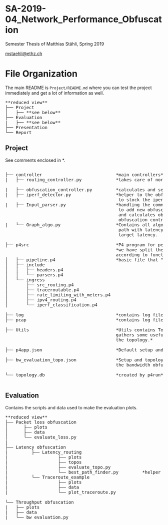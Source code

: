 # SA-2019-04_Network_Performance_Obfuscation

Semester Thesis of Matthias Stähli, Spring 2019

mstaehli@ethz.ch

# File Organization
The main README is `Project/README.md` where you can test the project immediately and get a lot of information as well.

<pre>
**reduced view**
├── Project
│   ├── **see below**
├── Evaluation
|   ├── **see below**
├── Presentation
└── Report
</pre>

## Project
See comments enclosed in \*.
<pre>

├── controller                            *main controllers*
|   ├── routing_controller.py             *takes care of normal ipv4 routing*

|   ├── obfuscation_controller.py         *calculates and sets obfuscation rules*
|   ├── iperf_detector.py                 *helper to the obfuscation-controller
                                           to stock the iperf classification tables*
|   ├── Input_parser.py                   *handling the command line interface
                                           to add new obfuscation rules. Validates
                                           and calculates obfuscation rules for the
                                           obfuscation controller.*
|   └── Graph_algo.py                     *Contains all algorithms used to find
                                           path with latency closest to the
                                           target latency.

├── p4src                                 *P4 program for performance obfuscation*
                                          *we have split the program into files
                                          according to functionality*
│   ├── pipeline.p4                       *basic file that "includes" the others*
│   ├── include
│   │   ├── headers.p4                    
│   │   └── parsers.p4
│   └── ingress
│       ├── src_routing.p4
│       ├── traceroutable.p4
│       ├── rate_limiting_with_meters.p4
│       ├── ipv4_routing.p4
│       └── iperf_classification.p4

├── log                                   *contains log files for debugging*
├── pcap                                  *contains log files for debugging*

├── Utils                                 *Utils contains TopoHelper which
                                          gathers some useful information about
                                          the topology.*

├── p4app.json                            *Default setup and topoloy for p4run*

├── bw_evaluation_topo.json               *Setup and topoloy used to evaluate
                                          the bandwidth obfuscation*

└── topology.db                           *created by p4run*  

</pre>

## Evaluation
Contains the scripts and data used to make the evaluation plots.
<pre>
**reduced view**
├── Packet loss obfuscation
│      ├── plots
│      ├── data
│      └── evaluate_loss.py
|
├── Latency obfuscation
|         ├── Latency_routing
|                   ├── plots
|                   ├── topos
|                   ├── evaluate_topo.py
|                   └── best_path_finder.py         *helper for evaluate_topo.py*
|         └── Traceroute_example
|                   ├── plots
|                   ├── data
|                   └── plot_traceroute.py

└── Throughput obfuscation
|   ├── plots
|   ├── data
|   └── bw_evaluation.py
</pre>
